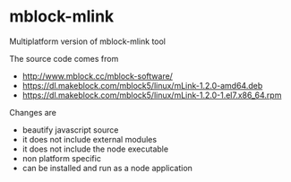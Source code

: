 # mblock-mlink
Multiplatform version of mblock-mlink tool

The source code comes from
- http://www.mblock.cc/mblock-software/
- https://dl.makeblock.com/mblock5/linux/mLink-1.2.0-amd64.deb
- https://dl.makeblock.com/mblock5/linux/mLink-1.2.0-1.el7.x86_64.rpm

Changes are
- beautify javascript source
- it does not include external modules
- it does not include the node executable
- non platform specific
- can be installed and run as a node application
